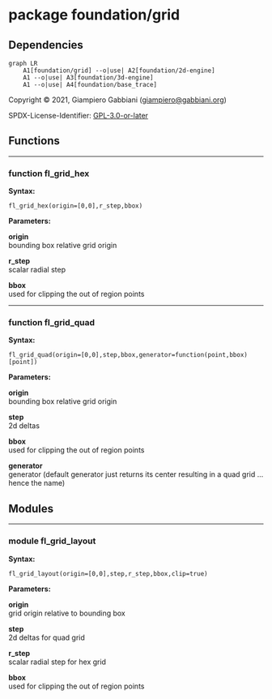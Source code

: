 # package foundation/grid

## Dependencies

```mermaid
graph LR
    A1[foundation/grid] --o|use| A2[foundation/2d-engine]
    A1 --o|use| A3[foundation/3d-engine]
    A1 --o|use| A4[foundation/base_trace]
```

Copyright © 2021, Giampiero Gabbiani (giampiero@gabbiani.org)

SPDX-License-Identifier: [GPL-3.0-or-later](https://spdx.org/licenses/GPL-3.0-or-later.html)


## Functions

---

### function fl_grid_hex

__Syntax:__

```text
fl_grid_hex(origin=[0,0],r_step,bbox)
```

__Parameters:__

__origin__  
bounding box relative grid origin

__r_step__  
scalar radial step

__bbox__  
used for clipping the out of region points


---

### function fl_grid_quad

__Syntax:__

```text
fl_grid_quad(origin=[0,0],step,bbox,generator=function(point,bbox)[point])
```

__Parameters:__

__origin__  
bounding box relative grid origin

__step__  
2d deltas

__bbox__  
used for clipping the out of region points

__generator__  
generator (default generator just returns its center resulting in a quad grid ... hence the name)


## Modules

---

### module fl_grid_layout

__Syntax:__

    fl_grid_layout(origin=[0,0],step,r_step,bbox,clip=true)

__Parameters:__

__origin__  
grid origin relative to bounding box

__step__  
2d deltas for quad grid

__r_step__  
scalar radial step for hex grid

__bbox__  
used for clipping the out of region points


